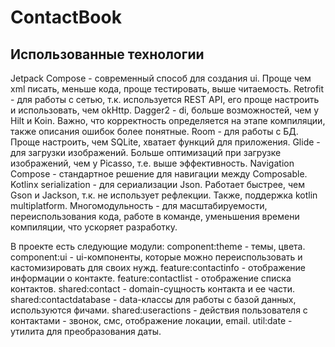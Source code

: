 # ContactBook
## Использованные технологии
Jetpack Compose - современный способ для создания ui. Проще чем xml писать, меньше кода, проще тестировать, выше читаемость.
Retrofit - для работы с сетью, т.к. используется REST API, его проще настроить и использовать, чем okHttp.
Dagger2 - di, больше возможностей, чем у Hilt и Koin. Важно, что корректность определяется на этапе компиляции, также описания ошибок более понятные.
Room - для работы с БД. Проще настроить, чем SQLite, хватает функций для приложения.
Glide - для загрузки изображений. Больше оптимизаций при загрузке изображений, чем у Picasso, т.е. выше эффективность.
Navigation Compose - стандартное решение для навигации между Composable.
Kotlinx serialization - для сериализации Json. Работает быстрее, чем Gson и Jackson, т.к. не использует рефлекции. Также, поддержка kotlin multiplatform.
Многомодульность - для масштабируемости, переиспользования кода, работе в команде, уменьшения времени компиляции, что ускоряет разработку.

В проекте есть следующие модули:
component:theme - темы, цвета.
component:ui - ui-компоненты, которые можно переиспользовать и кастомизировать для своих нужд.
feature:contactinfo - отображение информации о контакте.
feature:contactlist - отображение списка контактов.
shared:contact - domain-сущность контакта и ее части.
shared:contactdatabase - data-классы для работы с базой данных, используются фичами.
shared:useractions - действия пользователя с контактами - звонок, смс, отображение локации, email.
util:date - утилита для преобразования даты.
